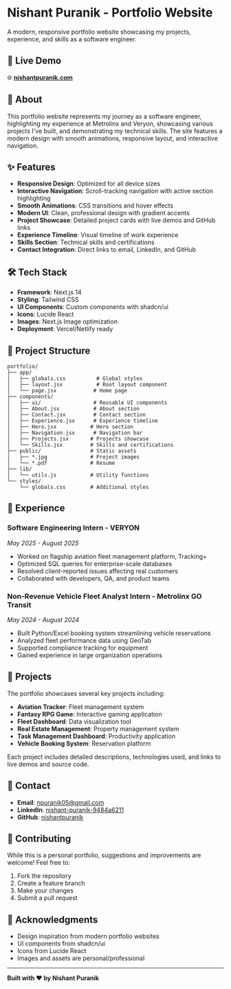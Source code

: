 # Nishant Puranik - Portfolio Website

A modern, responsive portfolio website showcasing my projects, experience, and skills as a software engineer.

## 🚀 Live Demo

🌐 **[nishantpuranik.com](https://www.nishantpuranik.com/)**


## 🎯 About

This portfolio website represents my journey as a software engineer, highlighting my experience at Metrolinx and Veryon, showcasing various projects I've built, and demonstrating my technical skills. The site features a modern design with smooth animations, responsive layout, and interactive navigation.

## ✨ Features

- **Responsive Design**: Optimized for all device sizes
- **Interactive Navigation**: Scroll-tracking navigation with active section highlighting
- **Smooth Animations**: CSS transitions and hover effects
- **Modern UI**: Clean, professional design with gradient accents
- **Project Showcase**: Detailed project cards with live demos and GitHub links
- **Experience Timeline**: Visual timeline of work experience
- **Skills Section**: Technical skills and certifications
- **Contact Integration**: Direct links to email, LinkedIn, and GitHub

## 🛠️ Tech Stack

- **Framework**: Next.js 14
- **Styling**: Tailwind CSS
- **UI Components**: Custom components with shadcn/ui
- **Icons**: Lucide React
- **Images**: Next.js Image optimization
- **Deployment**: Vercel/Netlify ready

## 📁 Project Structure

```
portfolio/
├── app/
│   ├── globals.css          # Global styles
│   ├── layout.jsx           # Root layout component
│   └── page.jsx            # Home page
├── components/
│   ├── ui/                 # Reusable UI components
│   ├── About.jsx           # About section
│   ├── Contact.jsx         # Contact section
│   ├── Experience.jsx      # Experience timeline
│   ├── Hero.jsx           # Hero section
│   ├── Navigation.jsx      # Navigation bar
│   ├── Projects.jsx       # Projects showcase
│   └── Skills.jsx         # Skills and certifications
├── public/                # Static assets
│   ├── *.jpg              # Project images
│   └── *.pdf              # Resume
├── lib/
│   └── utils.js           # Utility functions
└── styles/
    └── globals.css        # Additional styles
```

## 💼 Experience

### Software Engineering Intern - VERYON
*May 2025 - August 2025*

- Worked on flagship aviation fleet management platform, Tracking+
- Optimized SQL queries for enterprise-scale databases
- Resolved client-reported issues affecting real customers
- Collaborated with developers, QA, and product teams

### Non-Revenue Vehicle Fleet Analyst Intern - Metrolinx GO Transit
*May 2024 - August 2024*

- Built Python/Excel booking system streamlining vehicle reservations
- Analyzed fleet performance data using GeoTab
- Supported compliance tracking for equipment
- Gained experience in large organization operations

## 🎨 Projects

The portfolio showcases several key projects including:

- **Aviation Tracker**: Fleet management system
- **Fantasy RPG Game**: Interactive gaming application
- **Fleet Dashboard**: Data visualization tool
- **Real Estate Management**: Property management system
- **Task Management Dashboard**: Productivity application
- **Vehicle Booking System**: Reservation platform

Each project includes detailed descriptions, technologies used, and links to live demos and source code.

## 📧 Contact

- **Email**: [npuranik05@gmail.com](mailto:npuranik05@gmail.com)
- **LinkedIn**: [nishant-puranik-9484a6211](https://www.linkedin.com/in/nishant-puranik-9484a6211/)
- **GitHub**: [nishantpuranik](https://github.com/nishantpuranik)

## 🤝 Contributing

While this is a personal portfolio, suggestions and improvements are welcome! Feel free to:

1. Fork the repository
2. Create a feature branch
3. Make your changes
4. Submit a pull request

## 🙏 Acknowledgments

- Design inspiration from modern portfolio websites
- UI components from shadcn/ui
- Icons from Lucide React
- Images and assets are personal/professional

---

**Built with ❤️ by Nishant Puranik**
